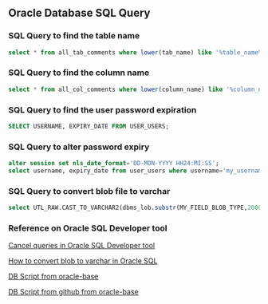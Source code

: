 ## Oracle Database SQL Query  

### SQL Query to find the table name

```sql
select * from all_tab_comments where lower(tab_name) like '%table_name%' or lower(comments) like '%table_name%';
```

### SQL Query to find the column name

```sql
select * from all_col_comments where lower(column_name) like '%column_name%' or lower(comments) like '%column_name%';
```

### SQL Query to find the user password expiration

```sql
SELECT USERNAME, EXPIRY_DATE FROM USER_USERS;
```

### SQL Query to alter password expiry

```sql
alter session set nls_date_format='DD-MON-YYYY HH24:MI:SS';
select username, expiry_date from user_users where username='my_username';
```

### SQL Query to convert blob file to varchar

```sql
select UTL_RAW.CAST_TO_VARCHAR2(dbms_lob.substr(MY_FIELD_BLOB_TYPE,2000,1)) from MY_BLOB_TABLE where MY_BLOB_TABLE_ID = 12345
```

### Reference on Oracle SQL Developer tool

[Cancel queries in Oracle SQL Developer tool](https://www.thatjeffsmith.com/archive/2013/04/die-or-how-to-cancel-queries-in-oracle-sql-developer/)  

[How to convert blob to varchar in Oracle SQL](https://stackoverflow.com/questions/39409519/oracle-how-to-convert-blob-to-varchar2)  

[DB Script from oracle-base](https://oracle-base.com/dba/scripts)  

[DB Script from github from oracle-base](https://github.com/oraclebase/dba.git)  
